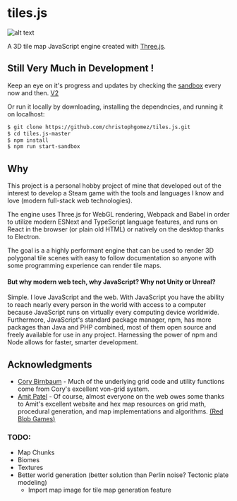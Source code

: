 # tiles.js
![alt text](https://raw.githubusercontent.com/christophgomez/tiles.js/master/map.png)

A 3D tile map JavaScript engine created with [Three.js](https://threejs.org/). 

## Still Very Much in Development !

Keep an eye on it's progress and updates by checking the [sandbox](https://christophgomez.github.io/tiles.js/) every now and then.
[V2](https://tiles-416322.web.app)

Or run it locally by downloading, installing the dependncies, and running it on localhost: 
```bash
$ git clone https://github.com/christophgomez/tiles.js.git
$ cd tiles.js-master
$ npm install
$ npm run start-sandbox
```

## Why
This project is a personal hobby project of mine that developed out of the interest to develop a Steam game with the tools and languages I know and love (modern full-stack web technologies).

The engine uses Three.js for WebGL rendering, Webpack and Babel in order to utilize modern ESNext and TypeScript language features, and runs on React in the browser (or plain old HTML) or natively on the desktop thanks to Electron. 

The goal is a a highly performant engine that can be used to render 3D polygonal tile scenes with easy to follow documentation so anyone with some programming experience can render tile maps.

#### But why modern web tech, why JavaScript? Why not Unity or Unreal?
Simple. I love JavaScript and the web. With JavaScript you have the ability to reach nearly every person in the world with access to a computer because JavaScript runs on virtually every computing device worldwide. Furthermore, JavaScript's standard package manager, npm, has more packages than Java and PHP combined, most of them open source and freely available for use in any project. Harnessing the power of npm and Node allows for faster, smarter development. 



## Acknowledgments
- [Cory Birnbaum](https://github.com/vonWolfehaus) - Much of the underlying grid code and utility functions come from Cory's excellent von-grid system.
- [Amit Patel](https://github.com/amitp) - Of course, almost everyone on the web owes some thanks to Amit's excellent website and hex map resources on grid math, procedural generation, and map implementations and algorithms. [(Red Blob Games)](https://www.redblobgames.com/) 

### TODO:
- Map Chunks
- Biomes
- Textures
- Better world generation (better solution than Perlin noise? Tectonic plate modeling)
  - Import map image for tile map generation feature